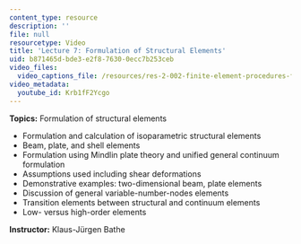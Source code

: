```yaml
---
content_type: resource
description: ''
file: null
resourcetype: Video
title: 'Lecture 7: Formulation of Structural Elements'
uid: b871465d-bde3-e2f8-7630-0ecc7b253ceb
video_files:
  video_captions_file: /resources/res-2-002-finite-element-procedures-for-solids-and-structures-spring-2010/linear/lecture-7/Krb1fF2Ycgo.vtt
video_metadata:
  youtube_id: Krb1fF2Ycgo
---
```


**Topics:** Formulation of structural elements

*   Formulation and calculation of isoparametric structural elements
*   Beam, plate, and shell elements
*   Formulation using Mindlin plate theory and unified general continuum formulation
*   Assumptions used including shear deformations
*   Demonstrative examples: two-dimensional beam, plate elements
*   Discussion of general variable-number-nodes elements
*   Transition elements between structural and continuum elements
*   Low- versus high-order elements

**Instructor:** Klaus-Jürgen Bathe